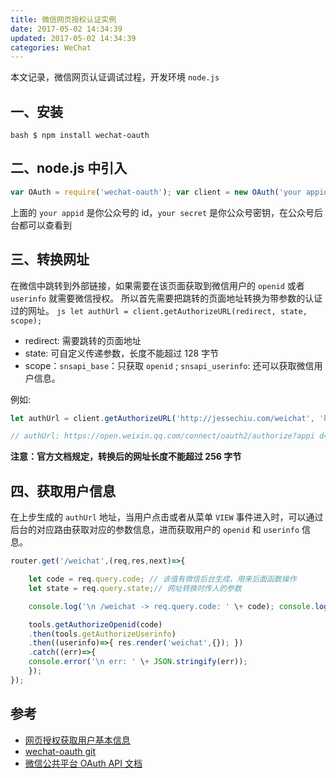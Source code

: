 ```yaml
---
title: 微信网页授权认证实例
date: 2017-05-02 14:34:39
updated: 2017-05-02 14:34:39
categories: WeChat
---
```


本文记录，微信网页认证调试过程，开发环境 `node.js`

## 一、安装

```
bash $ npm install wechat-oauth
```

## 二、node.js 中引入

```js 
var OAuth = require('wechat-oauth'); var client = new OAuth('your appid', 'your secret');
```

上面的 `your appid` 是你公众号的 id，`your secret` 是你公众号密钥，在公众号后台都可以查看到

## 三、转换网址

在微信中跳转到外部链接，如果需要在该页面获取到微信用户的 `openid` 或者 `userinfo` 就需要微信授权。 所以首先需要把跳转的页面地址转换为带参数的认证过的网址。 `js let authUrl = client.getAuthorizeURL(redirect, state, scope);`

  * redirect: 需要跳转的页面地址
  * state: 可自定义传递参数，长度不能超过 128 字节
  * scope：`snsapi_base`：只获取 `openid` ; `snsapi_userinfo`: 还可以获取微信用户信息。

  


例如: 
```js 
let authUrl = client.getAuthorizeURL('http://jessechiu.com/weichat', 'hello', 'userinfo'); 

// authUrl: https://open.weixin.qq.com/connect/oauth2/authorize?appi d=wx7a1c56bbd19d157e&redirect_uri=http%3A%2F%2Fjessechiu.com%2Fweichat&response_ type=code&scope=snsapi_userinfo&state=hello#wechat_redirect
```

**注意：官方文档规定，转换后的网址长度不能超过 256 字节**



## 四、获取用户信息

在上步生成的 `authUrl` 地址，当用户点击或者从菜单 `VIEW` 事件进入时，可以通过后台的对应路由获取对应的参数信息，进而获取用户的 `openid` 和 `userinfo` 信息。 

```js 
router.get('/weichat',(req,res,next)=>{ 

	let code = req.query.code; // 该值有微信后台生成，用来后面函数操作 
	let state = req.query.state;// 网址转换时传人的参数

	console.log('\n /weichat -> req.query.code: ' \+ code); console.log('\n /weichat -> req.query.state: ' \+ state);

	tools.getAuthorizeOpenid(code)
	.then(tools.getAuthorizeUserinfo)
	.then((userinfo)=>{ res.render('weichat',{}); })
	.catch((err)=>{ 
	console.error('\n err: ' \+ JSON.stringify(err)); 
	}); 
}); 
```

## 参考

  * [网页授权获取用户基本信息](https://mp.weixin.qq.com/wiki/9/01f711493b5a02f24b04365ac5d8fd95.html)
  * [wechat-oauth git](https://github.com/node-webot/wechat-oauth)
  * [微信公共平台 OAuth API 文档](http://doxmate.cool/node-webot/wechat-oauth/api.html)


